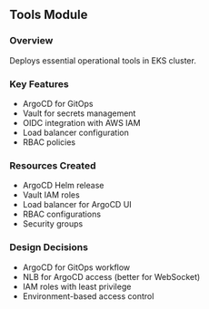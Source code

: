 ## Tools Module

### Overview
Deploys essential operational tools in EKS cluster.

### Key Features
- ArgoCD for GitOps
- Vault for secrets management
- OIDC integration with AWS IAM
- Load balancer configuration
- RBAC policies

### Resources Created
- ArgoCD Helm release
- Vault IAM roles
- Load balancer for ArgoCD UI
- RBAC configurations
- Security groups

### Design Decisions
- ArgoCD for GitOps workflow
- NLB for ArgoCD access (better for WebSocket)
- IAM roles with least privilege
- Environment-based access control
